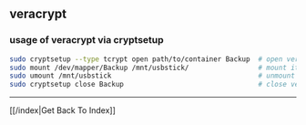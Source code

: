 ## veracrypt

### usage of veracrypt via cryptsetup

```sh
sudo cryptsetup --type tcrypt open path/to/container Backup  # open veracrypt container and named it 'Backup'
sudo mount /dev/mapper/Backup /mnt/usbstick/                 # mount it
sudo umount /mnt/usbstick                                    # unmount
sudo cryptsetup close Backup                                 # close veracrypt container
```

---

[[/index|Get Back To Index]]
